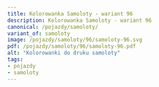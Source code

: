 ```yaml
---
title: Kolorowanka Samoloty - wariant 96
description: Kolorowanka Samoloty - wariant 96
canonical: /pojazdy/samoloty/
variant_of: samoloty
image: /pojazdy/samoloty/96/samoloty-96.svg
pdf: /pojazdy/samoloty/96/samoloty-96.pdf
alt: "Kolorowanki do druku samoloty"
tags:
- pojazdy
- samoloty
---
```

